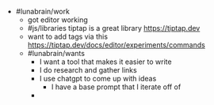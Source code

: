 - #lunabrain/work
	- got editor working
	- #js/libraries tiptap is a great library https://tiptap.dev
	- want to add tags via this https://tiptap.dev/docs/editor/experiments/commands
	- #lunabrain/wants
		- I want a tool that makes it easier to write
		- I do research and gather links
		- I use chatgpt to come up with ideas
			- I have a base prompt that I iterate off of
		-